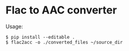 # Flac to AAC converter

Usage:

```
$ pip install --editable .
$ flac2acc -o ./converted_files ~/source_dir
```